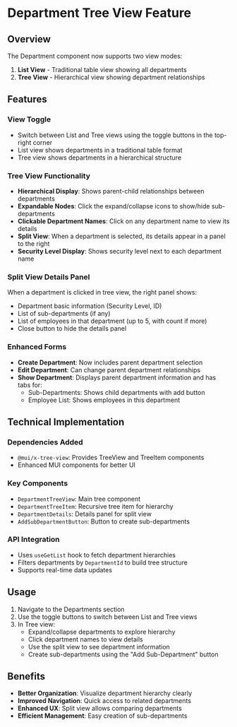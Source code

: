 # Department Tree View Feature

## Overview
The Department component now supports two view modes:
1. **List View** - Traditional table view showing all departments
2. **Tree View** - Hierarchical view showing department relationships

## Features

### View Toggle
- Switch between List and Tree views using the toggle buttons in the top-right corner
- List view shows departments in a traditional table format
- Tree view shows departments in a hierarchical structure

### Tree View Functionality
- **Hierarchical Display**: Shows parent-child relationships between departments
- **Expandable Nodes**: Click the expand/collapse icons to show/hide sub-departments
- **Clickable Department Names**: Click on any department name to view its details
- **Split View**: When a department is selected, its details appear in a panel to the right
- **Security Level Display**: Shows security level next to each department name

### Split View Details Panel
When a department is clicked in tree view, the right panel shows:
- Department basic information (Security Level, ID)
- List of sub-departments (if any)
- List of employees in that department (up to 5, with count if more)
- Close button to hide the details panel

### Enhanced Forms
- **Create Department**: Now includes parent department selection
- **Edit Department**: Can change parent department relationships
- **Show Department**: Displays parent department information and has tabs for:
  - Sub-Departments: Shows child departments with add button
  - Employee List: Shows employees in this department

## Technical Implementation

### Dependencies Added
- `@mui/x-tree-view`: Provides TreeView and TreeItem components
- Enhanced MUI components for better UI

### Key Components
- `DepartmentTreeView`: Main tree component
- `DepartmentTreeItem`: Recursive tree item for hierarchy
- `DepartmentDetails`: Details panel for split view
- `AddSubDepartmentButton`: Button to create sub-departments

### API Integration
- Uses `useGetList` hook to fetch department hierarchies
- Filters departments by `DepartmentId` to build tree structure
- Supports real-time data updates

## Usage
1. Navigate to the Departments section
2. Use the toggle buttons to switch between List and Tree views
3. In Tree view:
   - Expand/collapse departments to explore hierarchy
   - Click department names to view details
   - Use the split view to see department information
   - Create sub-departments using the "Add Sub-Department" button

## Benefits
- **Better Organization**: Visualize department hierarchy clearly
- **Improved Navigation**: Quick access to related departments
- **Enhanced UX**: Split view allows comparing departments
- **Efficient Management**: Easy creation of sub-departments
